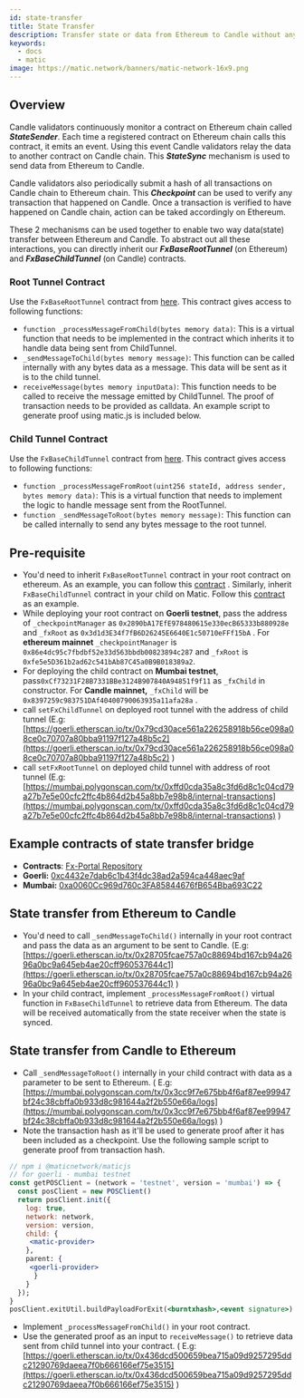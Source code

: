 ```yaml
---
id: state-transfer
title: State Transfer
description: Transfer state or data from Ethereum to Candle without any mapping required
keywords:
  - docs
  - matic
image: https://matic.network/banners/matic-network-16x9.png
---
```


## Overview

Candle validators continuously monitor a contract on Ethereum chain called **_StateSender_**. Each time a registered contract on Ethereum chain calls this contract, it emits an event. Using this event Candle validators relay the data to another contract on Candle chain. This **_StateSync_** mechanism is used to send data from Ethereum to Candle.

Candle validators also periodically submit a hash of all transactions on Candle chain to Ethereum chain. This **_Checkpoint_** can be used to verify any transaction that happened on Candle. Once a transaction is verified to have happened on Candle chain, action can be taked accordingly on Ethereum.

These 2 mechanisms can be used together to enable two way data(state) transfer between Ethereum and Candle. To abstract out all these interactions, you can directly inherit our **_FxBaseRootTunnel_** (on Ethereum) and **_FxBaseChildTunnel_** (on Candle) contracts.

### Root Tunnel Contract

Use the `FxBaseRootTunnel` contract from [here](https://github.com/jdkanani/fx-portal/blob/main/contracts/tunnel/FxBaseRootTunnel.sol). This contract gives access to following functions:

- `function _processMessageFromChild(bytes memory data)`: This is a virtual function that needs to be implemented in the contract which inherits it to handle data being sent from ChildTunnel.
- `_sendMessageToChild(bytes memory message)`: This function can be called internally with any bytes data as a message. This data will be sent as it is to the child tunnel.
- `receiveMessage(bytes memory inputData)`: This function needs to be called to receive the message emitted by ChildTunnel. The proof of transaction needs to be provided as calldata. An example script to generate proof using matic.js is included below.

### Child Tunnel Contract

Use the `FxBaseChildTunnel` contract from [here](https://github.com/jdkanani/fx-portal/blob/main/contracts/tunnel/FxBaseChildTunnel.sol). This contract gives access to following functions:

- `function _processMessageFromRoot(uint256 stateId, address sender, bytes memory data)`: This is a virtual function that needs to implement the logic to handle message sent from the RootTunnel.
- `function _sendMessageToRoot(bytes memory message)`: This function can be called internally to send any bytes message to the root tunnel.

## Pre-requisite

- You'd need to inherit `FxBaseRootTunnel` contract in your root contract on ethereum. As an example, you can follow this [contract](https://github.com/jdkanani/fx-portal/blob/main/contracts/examples/state-transfer/FxStateRootTunnel.sol) . Similarly, inherit `FxBaseChildTunnel` contract in your child on Matic. Follow this [contract](https://github.com/jdkanani/fx-portal/blob/main/contracts/examples/state-transfer/FxStateChildTunnel.sol) as an example.
- While deploying your root contract on **Goerli testnet**, pass the address of `_checkpointManager` as `0x2890bA17EfE978480615e330ecB65333b880928e` and `_fxRoot` as `0x3d1d3E34f7fB6D26245E6640E1c50710eFFf15bA` . For **ethereum mainnet** `_checkpointManager` is `0x86e4dc95c7fbdbf52e33d563bbdb00823894c287` and `_fxRoot` is `0xfe5e5D361b2ad62c541bAb87C45a0B9B018389a2`.
- For deploying the child contract on **Mumbai testnet**, pass`0xCf73231F28B7331BBe3124B907840A94851f9f11` as `_fxChild` in constructor. For **Candle mainnet,** `_fxChild` will be `0x8397259c983751DAf40400790063935a11afa28a` .
- call `setFxChildTunnel` on deployed root tunnel with the address of child tunnel (E.g: [https://goerli.etherscan.io/tx/0x79cd30ace561a226258918b56ce098a08ce0c70707a80bba91197f127a48b5c2](https://goerli.etherscan.io/tx/0x79cd30ace561a226258918b56ce098a08ce0c70707a80bba91197f127a48b5c2) )
- call `setFxRootTunnel` on deployed child tunnel with address of root tunnel (E.g: [https://mumbai.polygonscan.com/tx/0xffd0cda35a8c3fd6d8c1c04cd79a27b7e5e00cfc2ffc4b864d2b45a8bb7e98b8/internal-transactions](https://mumbai.polygonscan.com/tx/0xffd0cda35a8c3fd6d8c1c04cd79a27b7e5e00cfc2ffc4b864d2b45a8bb7e98b8/internal-transactions) )

## Example contracts of state transfer bridge

- **Contracts**: [Fx-Portal Repository](https://github.com/jdkanani/fx-portal/tree/main/contracts/tunnel)
- **Goerli:** [0xc4432e7dab6c1b43f4dc38ad2a594ca448aec9af](https://goerli.etherscan.io/address/0xc4432e7dab6c1b43f4dc38ad2a594ca448aec9af)
- **Mumbai:** [0xa0060Cc969d760c3FA85844676fB654Bba693C22](https://mumbai.polygonscan.com/address/0xa0060Cc969d760c3FA85844676fB654Bba693C22/transactions)

## State transfer from Ethereum to Candle

- You'd need to call `_sendMessageToChild()` internally in your root contract and pass the data as an argument to be sent to Candle. (E.g: [https://goerli.etherscan.io/tx/0x28705fcae757a0c88694bd167cb94a2696a0bc9a645eb4ae20cff960537644c1](https://goerli.etherscan.io/tx/0x28705fcae757a0c88694bd167cb94a2696a0bc9a645eb4ae20cff960537644c1) )
- In your child contract, implement `_processMessageFromRoot()` virtual function in `FxBaseChildTunnel` to retrieve data from Ethereum. The data will be received automatically from the state receiver when the state is synced.

## State transfer from Candle to Ethereum

- Call `_sendMessageToRoot()` internally in your child contract with data as a parameter to be sent to Ethereum. ( E.g: [https://mumbai.polygonscan.com/tx/0x3cc9f7e675bb4f6af87ee99947bf24c38cbffa0b933d8c981644a2f2b550e66a/logs](https://mumbai.polygonscan.com/tx/0x3cc9f7e675bb4f6af87ee99947bf24c38cbffa0b933d8c981644a2f2b550e66a/logs) )
- Note the transaction hash as it'll be used to generate proof after it has been included as a checkpoint. Use the following sample script to generate proof from transaction hash.

```jsx
// npm i @maticnetwork/maticjs
// for goerli - mumbai testnet
const getPOSClient = (network = 'testnet', version = 'mumbai') => {
  const posClient = new POSClient()
  return posClient.init({
    log: true,
    network: network,
    version: version,
    child: {
     <matic-provider>
    },
    parent: {
     <goerli-provider>
      }
    }
  });
}
posClient.exitUtil.buildPayloadForExit(<burntxhash>,<event signature>)
```

- Implement `_processMessageFromChild()` in your root contract.
- Use the generated proof as an input to `receiveMessage()` to retrieve data sent from child tunnel into your contract. ( E.g: [https://goerli.etherscan.io/tx/0x436dcd500659bea715a09d9257295ddc21290769daeea7f0b666166ef75e3515](https://goerli.etherscan.io/tx/0x436dcd500659bea715a09d9257295ddc21290769daeea7f0b666166ef75e3515) )
